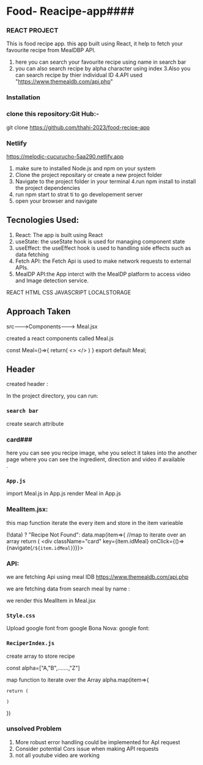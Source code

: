 # Food- Reacipe-app####

### REACT PROJECT

  This is food recipe app. this app built using React, it help to fetch your favourite recipe from MealDBP API. 

  1. here you can search your favourite recipe using name in search bar
  2. you can also search recipe by alpha character using index
  3.Also you can search recipe by thier individual ID
  4.API used "https://www.themealdb.com/api.php"
  


  
  ### Installation

 ### clone this repository:Git Hub:-

   git clone https://github.com/thahi-2023/food-recipe-app


### Netlify

https://melodic-cucurucho-5aa290.netlify.app

  1. make sure to installed Node.js and npm on your system
  2. Clone the project repositary or create a new project folder
  3. Navigate to the project folder in your terminal
  4.run npm install to install the project dependencies
  5. run npm start to strat ti to go developement server
  6. open your browser and navigate

  
## Tecnologies Used:


1. React: The app is built using React
2. useState:
the useState hook is used for managing component state
3. useEffect: the useEffect hook is used to handling side effects such as data fetching
4. Fetch API: the Fetch Api is used to make network requests to external APIs.
5. MealDP API:the App interct with the MealDP platform to access video and lmage detection service.

REACT
HTML
CSS
JAVASCRIPT
LOCALSTORAGE


## Approach Taken 

src--->Components---> Meal.jsx

created a react components called Meal.js

const Meal=()=>{
    return(
        <>
        </>
    )
}
export default Meal;


## Header
created header :


In the project directory, you can run:

### `search bar`
  create search attribute 

### card###

   here you can see you recipe image, whe you select it takes into the another page where you can see the ingredient, direction and video if available  
.

### `App.js`
import Meal.js in App.js
render Meal in App.js
<Meal/>


### MealItem.jsx:
this map function iterate the every item and store in the item varieable

  (!data) ? "Recipe Not Found": data.map(item=>{
                //map to iterate over an array
                return (
                    <div className="card" key={item.idMeal} onClick={()=>{navigate(`/${item.idMeal}`)}}>

### API:
 we are fetching Api using meal IDB 
 https://www.themealdb.com/api.php

 we are fetching data from search meal by name :

 we render this MealItem in Meal.jsx
 <MealItem/>





### `Style.css`
Upload google font from  google
Bona Nova: google font:


### `ReciperIndex.js`

 create array to store recipe

  const alpha=["A,"B",.......,"Z"]

  map function to iterate over the Array
  alpha.map(item=>{
    
    return (

    )
})

### unsolved Problem

1. More robust error handling could be implemented for  ApI request 
2. Consider potential Cors issue when making API requests
3. not  all youtube  video are working


















